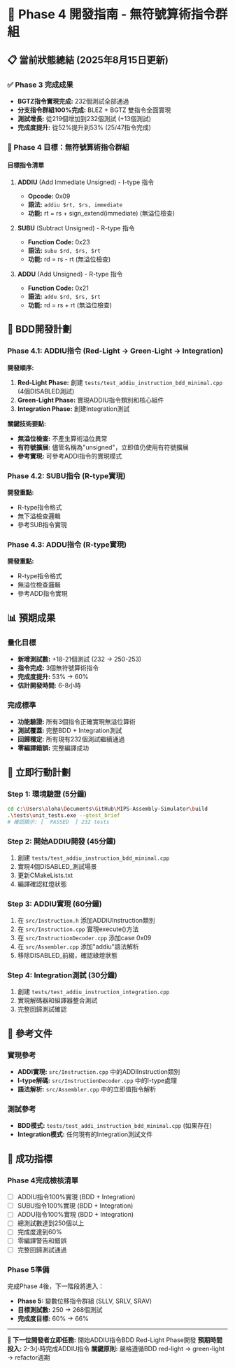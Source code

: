 # 🚀 Phase 4 開發指南 - 無符號算術指令群組

## 📋 當前狀態總結 (2025年8月15日更新)

### ✅ Phase 3 完成成果
- **BGTZ指令實現完成:** 232個測試全部通過
- **分支指令群組100%完成:** BLEZ + BGTZ 雙指令全面實現
- **測試增長:** 從219個增加到232個測試 (+13個測試)
- **完成度提升:** 從52%提升到53% (25/47指令完成)

### 🎯 Phase 4 目標：無符號算術指令群組

#### 目標指令清單
1. **ADDIU** (Add Immediate Unsigned) - I-type 指令
   - **Opcode:** 0x09
   - **語法:** `addiu $rt, $rs, immediate`
   - **功能:** rt = rs + sign_extend(immediate) (無溢位檢查)
   
2. **SUBU** (Subtract Unsigned) - R-type 指令
   - **Function Code:** 0x23
   - **語法:** `subu $rd, $rs, $rt`
   - **功能:** rd = rs - rt (無溢位檢查)

3. **ADDU** (Add Unsigned) - R-type 指令
   - **Function Code:** 0x21
   - **語法:** `addu $rd, $rs, $rt`
   - **功能:** rd = rs + rt (無溢位檢查)

## 🎯 BDD開發計劃

### Phase 4.1: ADDIU指令 (Red-Light → Green-Light → Integration)

**開發順序:**
1. **Red-Light Phase:** 創建 `tests/test_addiu_instruction_bdd_minimal.cpp` (4個DISABLED測試)
2. **Green-Light Phase:** 實現ADDIU指令類別和核心組件
3. **Integration Phase:** 創建Integration測試

**關鍵技術要點:**
- **無溢位檢查:** 不產生算術溢位異常
- **有符號擴展:** 儘管名稱為"unsigned"，立即值仍使用有符號擴展
- **參考實現:** 可參考ADDI指令的實現模式

### Phase 4.2: SUBU指令 (R-type實現)

**開發重點:**
- R-type指令格式
- 無下溢檢查邏輯
- 參考SUB指令實現

### Phase 4.3: ADDU指令 (R-type實現)

**開發重點:**
- R-type指令格式 
- 無溢位檢查邏輯
- 參考ADD指令實現

## 📊 預期成果

### 量化目標
- **新增測試數:** +18-21個測試 (232 → 250-253)
- **指令完成:** 3個無符號算術指令
- **完成度提升:** 53% → 60%
- **估計開發時間:** 6-8小時

### 完成標準
- **功能驗證:** 所有3個指令正確實現無溢位算術
- **測試覆蓋:** 完整BDD + Integration測試
- **回歸穩定:** 所有現有232個測試繼續通過
- **零編譯錯誤:** 完整編譯成功

## 🚀 立即行動計劃

### Step 1: 環境驗證 (5分鐘)
```bash
cd c:\Users\aloha\Documents\GitHub\MIPS-Assembly-Simulator\build
.\tests\unit_tests.exe --gtest_brief
# 確認顯示: [  PASSED  ] 232 tests
```

### Step 2: 開始ADDIU開發 (45分鐘)
1. 創建 `tests/test_addiu_instruction_bdd_minimal.cpp`
2. 實現4個DISABLED_測試場景
3. 更新CMakeLists.txt
4. 編譯確認紅燈狀態

### Step 3: ADDIU實現 (60分鐘)
1. 在 `src/Instruction.h` 添加ADDIUInstruction類別
2. 在 `src/Instruction.cpp` 實現execute()方法
3. 在 `src/InstructionDecoder.cpp` 添加case 0x09
4. 在 `src/Assembler.cpp` 添加"addiu"語法解析
5. 移除DISABLED_前綴，確認綠燈狀態

### Step 4: Integration測試 (30分鐘)
1. 創建 `tests/test_addiu_instruction_integration.cpp`
2. 實現解碼器和組譯器整合測試
3. 完整回歸測試確認

## 📁 參考文件

### 實現參考
- **ADDI實現:** `src/Instruction.cpp` 中的ADDIInstruction類別
- **I-type解碼:** `src/InstructionDecoder.cpp` 中的I-type處理
- **語法解析:** `src/Assembler.cpp` 中的立即值指令解析

### 測試參考
- **BDD模式:** `tests/test_addi_instruction_bdd_minimal.cpp` (如果存在)
- **Integration模式:** 任何現有的Integration測試文件

## 🎯 成功指標

### Phase 4完成檢核清單
- [ ] ADDIU指令100%實現 (BDD + Integration)
- [ ] SUBU指令100%實現 (BDD + Integration) 
- [ ] ADDU指令100%實現 (BDD + Integration)
- [ ] 總測試數達到250個以上
- [ ] 完成度達到60%
- [ ] 零編譯警告和錯誤
- [ ] 完整回歸測試通過

### Phase 5準備
完成Phase 4後，下一階段將進入：
- **Phase 5:** 變數位移指令群組 (SLLV, SRLV, SRAV)
- **目標測試數:** 250 → 268個測試
- **完成度目標:** 60% → 66%

---

**🎯 下一位開發者立即任務:** 開始ADDIU指令BDD Red-Light Phase開發
**預期時間投入:** 2-3小時完成ADDIU指令
**關鍵原則:** 嚴格遵循BDD red-light → green-light → refactor週期
